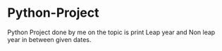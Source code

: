 # Python-Project
Python Project done by me on the topic is print Leap year and Non leap year in between given dates.

